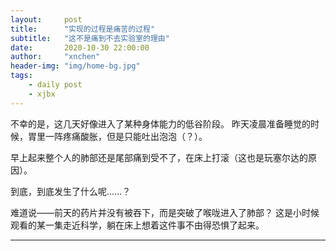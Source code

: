 ```yaml
---
layout:     post
title:      "实现的过程是痛苦的过程"
subtitle:   "这不是痛到不去实验室的理由"
date:       2020-10-30 22:00:00
author:     "xnchen"
header-img: "img/home-bg.jpg"
tags:
    - daily post
    - xjbx
---
```


不幸的是，这几天好像进入了某种身体能力的低谷阶段。
昨天凌晨准备睡觉的时候，胃里一阵疼痛酸胀，但是只能吐出泡泡（？）。

早上起来整个人的肺部还是尾部痛到受不了，在床上打滚（这也是玩塞尔达的原因）。

到底，到底发生了什么呢……？

难道说——前天的药片并没有被吞下，而是突破了喉咙进入了肺部？
这是小时候观看的某一集走近科学，躺在床上想着这件事不由得恐惧了起来。

---